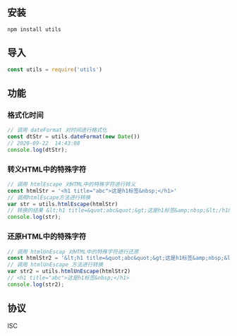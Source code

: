 ## 安装
```
npm install utils
```

## 导入
```js
const utils = require('utils') 
```
## 功能
### 格式化时间
```js
// 调用 dateFormat 对时间进行格式化
const dtStr = utils.dateFormat(new Date())
// 2020-09-22  14:43:08
console.log(dtStr);
```

### 转义HTML中的特殊字符
```js
// 调用 htmlEscape 对HTML中的特殊字符进行转义
const htmlStr = '<h1 title="abc">这是h1标签&nbsp;</h1>'
// 调用htmlEscape方法进行转换
var str = utils.htmlEscape(htmlStr)
// 转换的结果 &lt;h1 title=&quot;abc&quot;&gt;这是h1标签&amp;nbsp;&lt;/h1&gt;
console.log(str);
```

### 还原HTML中的特殊字符
```js
// 调用 htmlUnEscap 对HTML中的特殊字符进行还原
const htmlStr2 = '&lt;h1 title=&quot;abc&quot;&gt;这是h1标签&amp;nbsp;&lt;/h1&gt;'
// 调用 htmlUnEscape 方法进行转换
var str2 = utils.htmlUnEscape(htmlStr2)
// <h1 title="abc">这是h1标签&nbsp;</h1>
console.log(str2);
```

## 协议
ISC